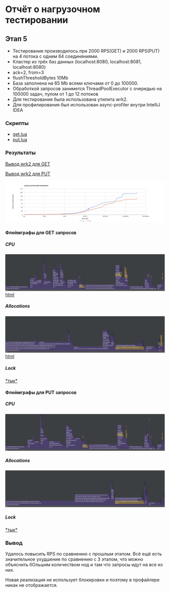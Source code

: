 # Отчёт о нагрузочном тестировании
## Этап 5

* Тестирование производилось при 2000 RPS(GET) и 2000 RPS(PUT) на 4 потока с одним 64 соединяниями.
* Кластер из трёх баз данных (localhost:8080, localhost:8081, localhost:8080)
* ack=2, from=3
* flushThresholdBytes 10Mb
* База заполнена на 65 Mb всеми ключами от 0 до 100000.
* Обработкой запросов занимется ThreadPoolExecutor с очередью на 100000 задач,
  пулом от 1 до 12 потоков
* Для тестирования была использована утилита wrk2.
* Для профилирования был использован async-profiler внутри IntelliJ IDEA


### Скрипты
* [get.lua](../scripts/get.lua)
* [put.lua](../scripts/put.lua)

### Результаты
[Вывод wrk2 для GET](get.txt)

[Вывод wrk2 для PUT](put.txt)

![](Histogram.png)


#### Флеймграфы для GET запросов
##### CPU
![](getCpu.png)
[html](getcpu.html)

##### Allocations
![](getMemory.png)
[html](getalloc.html)

##### Lock
[\*тык\*](getLock.html)


#### Флеймграфы для PUT запросов
##### CPU
![](putCpu.png)

##### Allocations
![](putMemory.png)

##### Lock
[\*тык\*](putLock.html)

### Вывод
Удалось повысить RPS по сравнению с прошлым этапом.
Всё ещё есть значительное ухудшение по сравнению с 3 этапом,
что можно объяснить бОльшим количеством нод и
там что запросы идут на все из них.

Новая реализация не использует блокировки и поэтому в профайлере
никак не отображается.